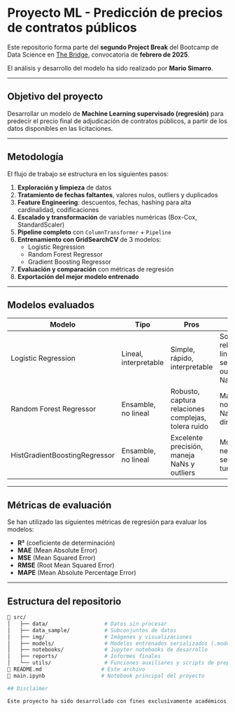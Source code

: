 # Proyecto ML - Predicción de precios de contratos públicos

Este repositorio forma parte del **segundo Project Break** del Bootcamp de Data Science en [The Bridge](https://www.thebridge.tech/), convocatoria de **febrero de 2025**.

El análisis y desarrollo del modelo ha sido realizado por **Mario Simarro**.

---

## Objetivo del proyecto

Desarrollar un modelo de **Machine Learning supervisado (regresión)** para predecir el precio final de adjudicación de contratos públicos, a partir de los datos disponibles en las licitaciones.

---

## Metodología

El flujo de trabajo se estructura en los siguientes pasos:

1. **Exploración y limpieza** de datos
2. **Tratamiento de fechas faltantes**, valores nulos, outliers y duplicados
3. **Feature Engineering**: descuentos, fechas, hashing para alta cardinalidad, codificaciones
4. **Escalado y transformación** de variables numéricas (Box-Cox, StandardScaler)
5. **Pipeline completo** con `ColumnTransformer` + `Pipeline`
6. **Entrenamiento con GridSearchCV** de 3 modelos:  
   - Logistic Regression  
   - Random Forest Regressor  
   - Gradient Boosting Regressor
7. **Evaluación y comparación** con métricas de regresión
8. **Exportación del mejor modelo entrenado**

---

## Modelos evaluados

| Modelo                         | Tipo                  | Pros                                                                 | Contras                                                             |
|-------------------------------|-----------------------|----------------------------------------------------------------------|----------------------------------------------------------------------|
| Logistic Regression            | Lineal, interpretable | Simple, rápido, interpretable                                        | Solo relaciones lineales, sensible a outliers y NaNs               |
| Random Forest Regressor       | Ensamble, no lineal   | Robusto, captura relaciones complejas, tolera ruido                  | Más lento, no admite NaNs directamente                              |
| HistGradientBoostingRegressor | Ensamble, no lineal   | Excelente precisión, maneja NaNs y outliers                          | Modelo caja negra, sensible al tunning                             |

---

## Métricas de evaluación

Se han utilizado las siguientes métricas de regresión para evaluar los modelos:

- **R²** (coeficiente de determinación)
- **MAE** (Mean Absolute Error)
- **MSE** (Mean Squared Error)
- **RMSE** (Root Mean Squared Error)
- **MAPE** (Mean Absolute Percentage Error)

---

## Estructura del repositorio

```bash
📁 src/
│   ├── data/                  # Datos sin procesar
│   ├── data_sample/           # Subconjuntos de datos
│   ├── img/                   # Imágenes y visualizaciones
│   ├── models/                # Modelos entrenados serializados (.model)
│   ├── notebooks/             # Jupyter notebooks de desarrollo
│   ├── reports/               # Informes finales
│   └── utils/                 # Funciones auxiliares y scripts de preprocesamiento
📄 README.md                   # Este archivo
📄 main.ipynb                  # Notebook principal del proyecto

## Disclaimer

Este proyecto ha sido desarrollado con fines exclusivamente académicos como parte del Bootcamp de TheBridge. En ningún caso pretende confirmar o asegurar hechos pasados ni cuestionar a ninguna persona o entidad.